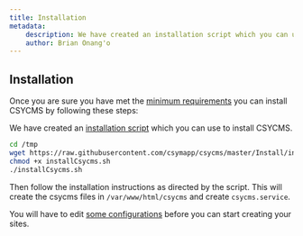 ```yaml
---
title: Installation
metadata:
    description: We have created an installation script which you can use to install CSYCMS
    author: Brian Onang'o
---
```



## Installation 

Once you are sure you have met the [minimum requirements](/basics/Requirements) you can install CSYCMS by following these steps:

We have created an [installation script](https://raw.githubusercontent.com/csymapp/csycms/master/Install/installCsycms.sh) which you can use to install CSYCMS. 

```bash
cd /tmp
wget https://raw.githubusercontent.com/csymapp/csycms/master/Install/installCsycms.sh
chmod +x installCsycms.sh
./installCsycms.sh
```

Then follow the installation instructions as directed by the script. This will create the csycms files in `/var/www/html/csycms` and create `csycms.service`.

You will have to edit [some configurations](/basics/Configuration) before you can start creating your sites.